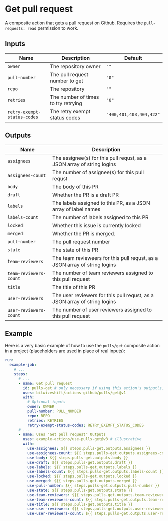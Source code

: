 # Get pull request

<!-- These docs are generated by a tool -->

A composite action that gets a pull request on Github.
Requires the `pull-requests: read` permission to work.

## Inputs

| Name | Description | Default |
|------|-------------|---------|
| `owner` | The repository owner | `""` |
| `pull-number` | The pull request number to get | `"0"` |
| `repo` | The repository | `""` |
| `retries` | The number of times to try retrying | `"0"` |
| `retry-exempt-status-codes` | The retry exempt status codes | `"400,401,403,404,422"` |

## Outputs

| Name | Description |
|------|-------------|
| `assignees` | The assignee(s) for this pull requst, as a JSON array of string logins |
| `assignees-count` | The number of assignee(s) for this pull requst |
| `body` | The body of this PR |
| `draft` | Whether the PR is a draft PR |
| `labels` | The labels assigned to this PR, as a JSON array of label names |
| `labels-count` | The number of labels assigned to this PR |
| `locked` | Whether this issue is currently locked |
| `merged` | Whether the PR is merged. |
| `pull-number` | The pull request number |
| `state` | The state of this PR |
| `team-reviewers` | The team revieweers for this pull requst, as a JSON array of string logins |
| `team-reviewers-count` | The number of team reviewers assigned to this pull request |
| `title` | The title of this PR |
| `user-reviewers` | The user reviewers for this pull requst, as a JSON array of string logins |
| `user-reviewers-count` | The number of user reviewers assigned to this pull request |

## Example

Here is a very basic example of how to use the `pulls/get` composite action
in a project (placeholders are used in place of real inputs):

```yaml
run:
  example-job:
    # ... 
    steps:
      # ... 
      - name: Get pull request
        id: pulls-get # only necessary if using this action's output(s)
        uses: bitwizeshift/actions-github/pulls/get@v1
        with:
          # Optional inputs
          owner: OWNER
          pull-number: PULL_NUMBER
          repo: REPO
          retries: RETRIES
          retry-exempt-status-codes: RETRY_EXEMPT_STATUS_CODES
      # ... 
      - name: Uses "Get pull request" Outputs
        uses: example-actions/use-pulls-get@v3 # illustrative
        with:
          use-assignees: ${{ steps.pulls-get.outputs.assignees }}
          use-assignees-count: ${{ steps.pulls-get.outputs.assignees-count }}
          use-body: ${{ steps.pulls-get.outputs.body }}
          use-draft: ${{ steps.pulls-get.outputs.draft }}
          use-labels: ${{ steps.pulls-get.outputs.labels }}
          use-labels-count: ${{ steps.pulls-get.outputs.labels-count }}
          use-locked: ${{ steps.pulls-get.outputs.locked }}
          use-merged: ${{ steps.pulls-get.outputs.merged }}
          use-pull-number: ${{ steps.pulls-get.outputs.pull-number }}
          use-state: ${{ steps.pulls-get.outputs.state }}
          use-team-reviewers: ${{ steps.pulls-get.outputs.team-reviewers }}
          use-team-reviewers-count: ${{ steps.pulls-get.outputs.team-reviewers-count }}
          use-title: ${{ steps.pulls-get.outputs.title }}
          use-user-reviewers: ${{ steps.pulls-get.outputs.user-reviewers }}
          use-user-reviewers-count: ${{ steps.pulls-get.outputs.user-reviewers-count }}
```
